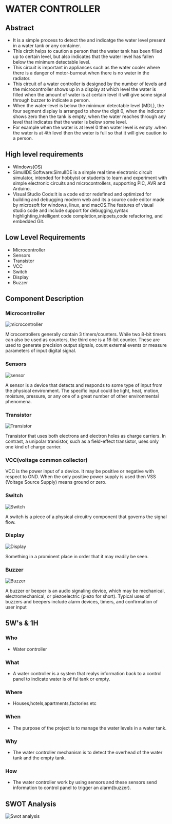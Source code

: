 # WATER CONTROLLER
## Abstract
- It is a simple process to detect the and indicatge the water level present in a water tank or any container.
- This circit helps to caution a person that the water tank has been filled up to certain level, but also indicates that the water level has fallen below the minimum detectable   level.
-  This circuit is important in appliances such as the water cooler where there is a danger of motor-burnout when there is no water in the radiator.
- This circuit of a water controller is designed by the number of levels and the microcontroller shows up in a display at which level the water is filled when the amount of        water is at certain level it will give some signal through buzzer to indicate a person.
- When the water-level is below the minimum detectable level (MDL), the four segment display is arranged to show the digit 0,  when the indicator shows zero then the tank is     empty, when the water reaches through any level that indicates that the water is below some level.
- For example when the water is at level 0 then water level is empty .when the water is at 4th level then the water is full so that it will give caution to a person.  

## High level requirements
- Windows(OS)
- SimulIDE Software:SimulIDE is a simple real time electronic circuit simulator, intended for hobbyist or students to learn and experiment with simple electronic circuits and     microcontrollers, supporting PIC, AVR and Arduino.
- Visual Studio Code:It is a code editor redefined and optimized for building and debugging modern web and its a source code editor made by microsoft for windows, linux, and macOS.The features of visual studio code and include support for debugging,syntax highlighting,intelligent code completion,snippets,code refactoring, and embedded Git.

## Low Level Requirements
- Microcontroller
- Sensors
- Transistor
- VCC
- Switch
- Display
- Buzzer

## Component Description
### Microcontroller
![microcontroller](https://user-images.githubusercontent.com/86915349/157207661-41ed95e5-e3e5-43a4-b24a-6648ae1c12f7.jpg)

Microcontrollers generally contain 3 timers/counters. While two 8-bit timers can also be used as counters, the third one is a 16-bit counter. These are used to generate precision output signals, count external events or measure parameters of input digital signal.
### Sensors
![sensor](https://user-images.githubusercontent.com/86915349/157209430-c7848704-ca0b-4f37-93b2-1c67593a6a40.jpg)

A sensor is a device that detects and responds to some type of input from the physical environment. The specific input could be light, heat, motion, moisture, pressure, or any one of a great number of other environmental phenomena.
### Transistor
![Transistor](https://user-images.githubusercontent.com/86915349/157209893-26e07d86-51e0-4555-a181-f64a27c57b94.jpg)

Transistor that uses both electrons and electron holes as charge carriers. In contrast, a unipolar transistor, such as a field-effect transistor, uses only one kind of charge carrier.
### VCC(voltage common collector)
VCC is the power input of a device. It may be positive or negative with respect to GND. When the only positive power supply is used then VSS (Voltage Source Supply) means ground or zero.
### Switch
![Switch](https://user-images.githubusercontent.com/86915349/157210601-b676124b-affe-4d2e-b5a5-5c383388adf0.jpg)

A switch is a piece of a physical circuitry component that governs the signal flow.
### Display
![Display](https://user-images.githubusercontent.com/86915349/157211319-187a85c1-dcdd-47c2-a42c-0ba0743fb014.jpg)

Something in a prominent place in order that it may readily be seen.
### Buzzer
![Buzzer](https://user-images.githubusercontent.com/86915349/157211664-fb266443-dede-4777-882b-c4041ccafc0f.jpg)

A buzzer or beeper is an audio signaling device, which may be mechanical, electromechanical, or piezoelectric (piezo for short). Typical uses of buzzers and beepers include alarm devices, timers, and confirmation of user input 

## 5W's & 1H
### Who
- Water controller 
### What
- A water controller is a system that realys information back to a control panel to indicate water is of ful tank or empty.
### Where
- Houses,hotels,apartments,factories etc
### When
- The purpose of the project is to manage the water levels in a water tank.
### Why
- The water controller mechanism is to detect the overhead of the water tank and the empty tank.
### How
- The water controller work by using sensors and these sensors send information to control panel to trigger an alarm(buzzer).

## SWOT Analysis
![Swot analysis](https://user-images.githubusercontent.com/86915349/157223530-e9fa8957-198f-4320-80d6-0234a0956ce3.png)









